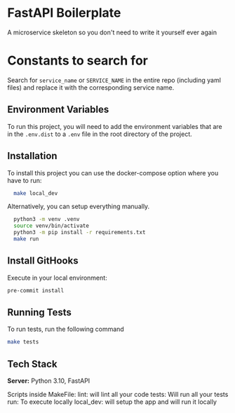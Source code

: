 # FastAPI Boilerplate

A microservice skeleton so you don't need to write it yourself ever again

# Constants to search for

Search for `service_name` or `SERVICE_NAME` in the entire repo (including yaml files) and replace it with the corresponding service name.

## Environment Variables

To run this project, you will need to add the environment variables that are in the `.env.dist` to a `.env` file in the root directory of the project.

## Installation

To install this project you can use the docker-compose option where you have to run:

```bash
  make local_dev
```

Alternatively, you can setup everything manually.

```bash
  python3 -m venv .venv
  source venv/bin/activate
  python3 -m pip install -r requirements.txt
  make run
```

## Install GitHooks

Execute in your local environment:

```bash
pre-commit install
```

## Running Tests

To run tests, run the following command

```bash
make tests
```

## Tech Stack

**Server:** Python 3.10, FastAPI

Scripts inside MakeFile:
lint: will lint all your code
tests: Will run all your tests
run: To execute locally
local_dev: will setup the app and will run it locally
